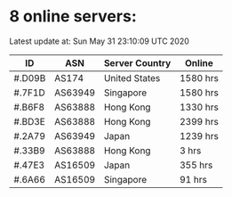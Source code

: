# 8 online servers:

Latest update at: Sun May 31 23:10:09 UTC 2020

| ID | ASN | Server Country | Online |
| -- | --- | -------------- | ------ |
| #.D09B | AS174 | United States | 1580 hrs |
| #.7F1D | AS63949 | Singapore | 1580 hrs |
| #.B6F8 | AS63888 | Hong Kong | 1330 hrs |
| #.BD3E | AS63888 | Hong Kong | 2399 hrs |
| #.2A79 | AS63949 | Japan | 1239 hrs |
| #.33B9 | AS63888 | Hong Kong | 3 hrs |
| #.47E3 | AS16509 | Japan | 355 hrs |
| #.6A66 | AS16509 | Singapore | 91 hrs |

